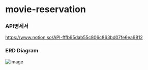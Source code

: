 ﻿# movie-reservation
### API명세서
https://www.notion.so/API-fffb95dab55c806c863bd07fe6ea9812

### ERD Diagram
![image](https://github.com/user-attachments/assets/aeab33d9-d945-40e3-b736-3276451f2477)
